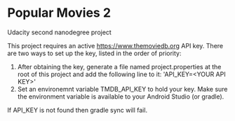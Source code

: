 # Popular Movies 2
Udacity second nanodegree project

This project requires an active https://www.themoviedb.org API key.
There are two ways to set up the key, listed in the order of priority:
1. After obtaining the key, generate a file named project.properties at the root of this project and add the following line to it: 'API_KEY=\<YOUR API KEY\>'
2. Set an environemnt variable TMDB_API_KEY to hold your key. Make sure the environment variable is available to your Android Studio (or gradle).

If API_KEY is not found then gradle sync will fail.
